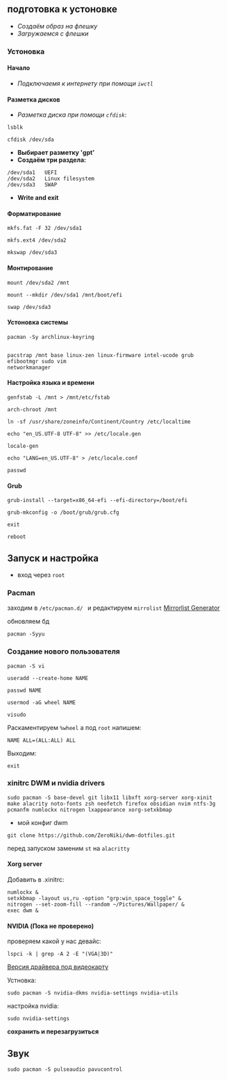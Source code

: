 ## подготовка к устоновке
- *Создаём образ на флешку*
- *Загружаемся с флешки*

### Устоновка
#### Начало

- *Подключаемя к интернету при помощи `iwctl`*

#### Разметка дисков
- *Разметка диска при помощи `cfdisk`*:
```
lsblk

cfdisk /dev/sda
```

-  **Выбирает разметку 'gpt'**
- **Создаём три раздела:**

```
/dev/sda1   UEFI
/dev/sda2   Linux filesystem
/dev/sda3   SWAP
```

- **Write and exit**

#### Форматирование
```
mkfs.fat -F 32 /dev/sda1

mkfs.ext4 /dev/sda2

mkswap /dev/sda3
```

#### Монтирование

```
mount /dev/sda2 /mnt

mount --mkdir /dev/sda1 /mnt/boot/efi

swap /dev/sda3
```

#### Устоновка системы
```
pacman -Sy archlinux-keyring


pacstrap /mnt base linux-zen linux-firmware intel-ucode grub efibootmgr sudo vim  
networkmanager
```

####  Настройка языка и времени 
```
genfstab -L /mnt > /mnt/etc/fstab
```

```
arch-chroot /mnt

ln -sf /usr/share/zoneinfo/Continent/Country /etc/localtime

echo "en_US.UTF-8 UTF-8" >> /etc/locale.gen

locale-gen

echo "LANG=en_US.UTF-8" > /etc/locale.conf

passwd
```

#### Grub
```
grub-install --target=x86_64-efi --efi-directory=/boot/efi

grub-mkconfig -o /boot/grub/grub.cfg

exit

reboot
```


## Запуск и настройка

- вход через `root`
### Pacman 
заходим в `/etc/pacman.d/ ` и редактируем `mirrolist`
[Mirrorlist Generator](https://archlinux.org/mirrorlist/)

обновляем бд 
```
pacman -Syyu
```

### Cоздание нового пользователя

```
pacman -S vi 

useradd --create-home NAME

passwd NAME

usermod -aG wheel NAME

visudo
```

Раскаментируем `%wheel` а под `root` напишем:
```
NAME ALL=(ALL:ALL) ALL
```


Выходим: 
```
exit 
```


### xinitrc DWM и nvidia drivers
```shell
sudo pacman -S base-devel git libx11 libxft xorg-server xorg-xinit make alacrity noto-fonts zsh neofetch firefox obsidian nvim ntfs-3g pcmanfm numlockx nitrogen lxappearance xorg-setxkbmap
```


- мой конфиг dwm 
```shell 
git clone https://github.com/ZeroNiki/dwm-dotfiles.git
```

перед запуском заменим `st` на `alacritty`


#### Xorg server
Добавить в .xinitrc:
```
numlockx &
setxkbmap -layout us,ru -option "grp:win_space_toggle" &
nitrogen --set-zoom-fill --random ~/Pictures/Wallpaper/ &
exec dwm &
```


#### NVIDIA (Пока не проверено)
проверяем какой у нас девайс:
```shell
lspci -k | grep -A 2 -E "(VGA|3D)"
```

[Версия драйвера под видеокарту](https://www.nvidia.com/Download/index.aspx)

Устновка:
```shell
sudo pacman -S nvidia-dkms nvidia-settings nvidia-utils 
```

настройка nvidia:
```shell
sudo nvidia-settings
```

**сохранить и перезагрузиться** 

## Звук
```
sudo pacman -S pulseaudio pavucontrol
```














